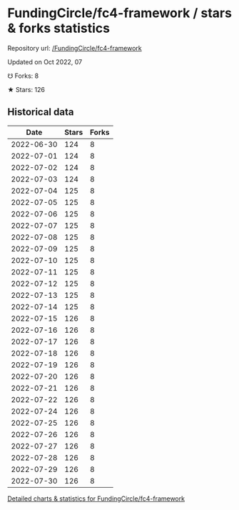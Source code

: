 # FundingCircle/fc4-framework / stars & forks statistics

Repository url: [/FundingCircle/fc4-framework](https://github.com/FundingCircle/fc4-framework)

Updated on Oct 2022, 07

☋ Forks: 8

★ Stars: 126

## Historical data
| Date | Stars | Forks |
|------|-------|-------|
| 2022-06-30 | 124 | 8 | 
| 2022-07-01 | 124 | 8 | 
| 2022-07-02 | 124 | 8 | 
| 2022-07-03 | 124 | 8 | 
| 2022-07-04 | 125 | 8 | 
| 2022-07-05 | 125 | 8 | 
| 2022-07-06 | 125 | 8 | 
| 2022-07-07 | 125 | 8 | 
| 2022-07-08 | 125 | 8 | 
| 2022-07-09 | 125 | 8 | 
| 2022-07-10 | 125 | 8 | 
| 2022-07-11 | 125 | 8 | 
| 2022-07-12 | 125 | 8 | 
| 2022-07-13 | 125 | 8 | 
| 2022-07-14 | 125 | 8 | 
| 2022-07-15 | 126 | 8 | 
| 2022-07-16 | 126 | 8 | 
| 2022-07-17 | 126 | 8 | 
| 2022-07-18 | 126 | 8 | 
| 2022-07-19 | 126 | 8 | 
| 2022-07-20 | 126 | 8 | 
| 2022-07-21 | 126 | 8 | 
| 2022-07-22 | 126 | 8 | 
| 2022-07-24 | 126 | 8 | 
| 2022-07-25 | 126 | 8 | 
| 2022-07-26 | 126 | 8 | 
| 2022-07-27 | 126 | 8 | 
| 2022-07-28 | 126 | 8 | 
| 2022-07-29 | 126 | 8 | 
| 2022-07-30 | 126 | 8 | 


[Detailed charts & statistics for FundingCircle/fc4-framework](https://reviewgithub.com/rep/FundingCircle/fc4-framework)
